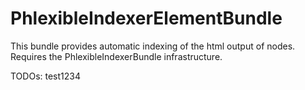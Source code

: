 PhlexibleIndexerElementBundle
=============================

This bundle provides automatic indexing of the html output of nodes.
Requires the PhlexibleIndexerBundle infrastructure.

TODOs: test1234
